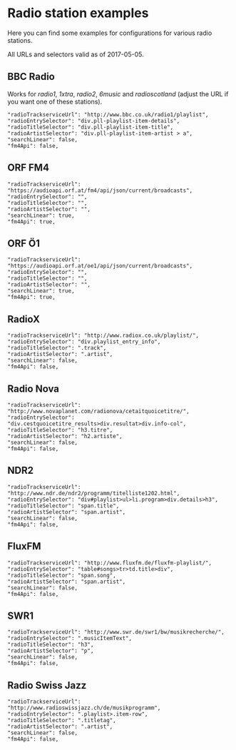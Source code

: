 # Radio station examples

Here you can find some examples for configurations for various radio stations.

All URLs and selectors valid as of 2017-05-05.

## BBC Radio

Works for *radio1*, *1xtra*, *radio2*, *6music* and *radioscotland* (adjust the URL if you want one of these stations).

    "radioTrackserviceUrl": "http://www.bbc.co.uk/radio1/playlist",
    "radioEntrySelector": "div.pll-playlist-item-details",
    "radioTitleSelector": "div.pll-playlist-item-title",
    "radioArtistSelector": "div.pll-playlist-item-artist > a",
    "searchLinear": false,
    "fm4Api": false,

## ORF FM4

    "radioTrackserviceUrl": "https://audioapi.orf.at/fm4/api/json/current/broadcasts",
    "radioEntrySelector": "",
    "radioTitleSelector": "",
    "radioArtistSelector": "",
    "searchLinear": true,
    "fm4Api": true,

## ORF Ö1

    "radioTrackserviceUrl": "https://audioapi.orf.at/oe1/api/json/current/broadcasts",
    "radioEntrySelector": "",
    "radioTitleSelector": "",
    "radioArtistSelector": "",
    "searchLinear": true,
    "fm4Api": true,

## RadioX

    "radioTrackserviceUrl": "http://www.radiox.co.uk/playlist/",
    "radioEntrySelector": "div.playlist_entry_info",
    "radioTitleSelector": ".track",
    "radioArtistSelector": ".artist",
    "searchLinear": false,
    "fm4Api": false,

## Radio Nova

    "radioTrackserviceUrl": "http://www.novaplanet.com/radionova/cetaitquoicetitre/",
    "radioEntrySelector": "div.cestquoicetitre_results>div.resultat>div.info-col",
    "radioTitleSelector": "h3.titre",
    "radioArtistSelector": "h2.artiste",
    "searchLinear": false,
    "fm4Api": false,

## NDR2

    "radioTrackserviceUrl": "http://www.ndr.de/ndr2/programm/titelliste1202.html",
    "radioEntrySelector": "div#playlist>ul>li.program>div.details>h3",
    "radioTitleSelector": "span.title",
    "radioArtistSelector": "span.artist",
    "searchLinear": false,
    "fm4Api": false,

## FluxFM

    "radioTrackserviceUrl": "http://www.fluxfm.de/fluxfm-playlist/",
    "radioEntrySelector": "table#songs>tr>td.title>div",
    "radioTitleSelector": "span.song",
    "radioArtistSelector": "span.artist",
    "searchLinear": false,
    "fm4Api": false,
    
## SWR1

    "radioTrackserviceUrl": "http://www.swr.de/swr1/bw/musikrecherche/",
    "radioEntrySelector": ".musicItemText",
    "radioTitleSelector": "h3",
    "radioArtistSelector": "p",
    "searchLinear": false,
    "fm4Api": false,

## Radio Swiss Jazz

    "radioTrackserviceUrl": "http://www.radioswissjazz.ch/de/musikprogramm",
    "radioEntrySelector": ".playlist>.item-row",
    "radioTitleSelector": ".titletag",
    "radioArtistSelector": ".artist",
    "searchLinear": false,
    "fm4Api": false,
